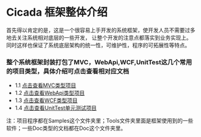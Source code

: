 
# Cicada 框架整体介绍

首先得以肯定的是，这是一个很容易上手开发的系统框架，使开发人员不需要过多地去关注系统相对底层的一些开发，
让整个开发的注意点都落实到业务实现上。同时这样也保证了系统底层架构的统一性，可维护性，程序的可拓展性等特点。

### 整个系统框架封装打包了MVC，WebApi,WCF,UnitTest这几个常用的项目类型，具体介绍可点击查看相对应文档

  * 1.1 [点击查看MVC类型项目](HelpMd/MVC.md)
  * 1.2 [点击查看WebApi类型项目](HelpMd/WebApi.md)
  * 1.3 [点击查看WCF类型项目](HelpMd/WCF.md)
  * 1.4 [点击查看UnitTest单元测试项目](HelpMd/UnitTest.md)

 注：项目程序都在Samples这个文件夹里；Tools文件夹里面是框架使用到的一些软件；一些Doc类型的文档都在Doc这个文件夹里。

